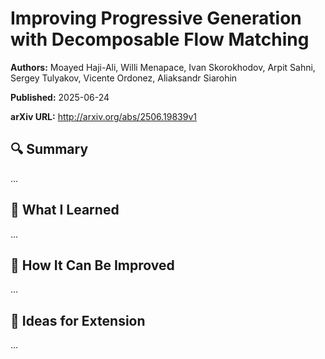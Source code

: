 # Improving Progressive Generation with Decomposable Flow Matching
**Authors:** Moayed Haji-Ali, Willi Menapace, Ivan Skorokhodov, Arpit Sahni, Sergey Tulyakov, Vicente Ordonez, Aliaksandr Siarohin

**Published:** 2025-06-24

**arXiv URL:** http://arxiv.org/abs/2506.19839v1

## 🔍 Summary

...

## 🧠 What I Learned

...

## 🔬 How It Can Be Improved

...

## 🧪 Ideas for Extension

...
